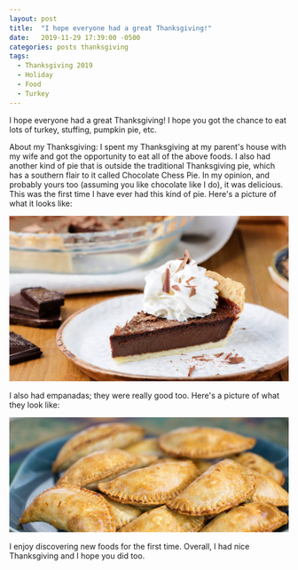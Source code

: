 ```yaml
---
layout: post
title:  "I hope everyone had a great Thanksgiving!"
date:   2019-11-29 17:39:00 -0500
categories: posts thanksgiving
tags:
  - Thanksgiving 2019
  - Holiday
  - Food
  - Turkey
---
```

I hope everyone had a great Thanksgiving! I hope you got the chance to eat lots of turkey,
stuffing, pumpkin pie, etc.

About my Thanksgiving: I spent my Thanksgiving at my parent's house with my wife and
got the opportunity to eat all of the above foods. I also had another kind of pie that is
outside the traditional Thanksgiving pie, which has a southern flair to it called
Chocolate Chess Pie. In my opinion,
and probably yours too (assuming you like chocolate like I do), it was delicious. This was the
first time I have ever had this kind of pie. Here's a picture of what it looks like:

![Chocolate Chess Pie](/assets/img/2019/chocolateChessPie.png)

I also had empanadas; they were really good too. Here's a picture of what they look like:

![Empanadas](/assets/img/2019/empanadas.png)

I enjoy discovering new foods for the first time. Overall, I had nice Thanksgiving and I hope
you did too.
